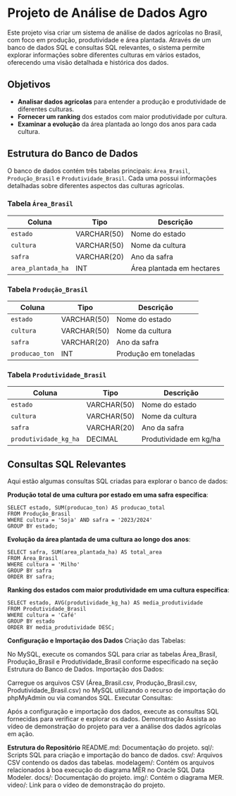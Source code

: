 # Projeto de Análise de Dados Agro

Este projeto visa criar um sistema de análise de dados agrícolas no Brasil, com foco em produção, produtividade e área plantada. Através de um banco de dados SQL e consultas SQL relevantes, o sistema permite explorar informações sobre diferentes culturas em vários estados, oferecendo uma visão detalhada e histórica dos dados.

## Objetivos

- **Analisar dados agrícolas** para entender a produção e produtividade de diferentes culturas.
- **Fornecer um ranking** dos estados com maior produtividade por cultura.
- **Examinar a evolução** da área plantada ao longo dos anos para cada cultura.

## Estrutura do Banco de Dados

O banco de dados contém três tabelas principais: `Área_Brasil`, `Produção_Brasil` e `Produtividade_Brasil`. Cada uma possui informações detalhadas sobre diferentes aspectos das culturas agrícolas.

### Tabela `Área_Brasil`
| Coluna             | Tipo       | Descrição                              |
|--------------------|------------|----------------------------------------|
| `estado`           | VARCHAR(50)| Nome do estado                         |
| `cultura`          | VARCHAR(50)| Nome da cultura                        |
| `safra`            | VARCHAR(20)| Ano da safra                           |
| `area_plantada_ha` | INT        | Área plantada em hectares              |

### Tabela `Produção_Brasil`
| Coluna             | Tipo       | Descrição                              |
|--------------------|------------|----------------------------------------|
| `estado`           | VARCHAR(50)| Nome do estado                         |
| `cultura`          | VARCHAR(50)| Nome da cultura                        |
| `safra`            | VARCHAR(20)| Ano da safra                           |
| `producao_ton`     | INT        | Produção em toneladas                  |

### Tabela `Produtividade_Brasil`
| Coluna              | Tipo       | Descrição                              |
|---------------------|------------|----------------------------------------|
| `estado`            | VARCHAR(50)| Nome do estado                         |
| `cultura`           | VARCHAR(50)| Nome da cultura                        |
| `safra`             | VARCHAR(20)| Ano da safra                           |
| `produtividade_kg_ha` | DECIMAL  | Produtividade em kg/ha                |

## Consultas SQL Relevantes

Aqui estão algumas consultas SQL criadas para explorar o banco de dados:

 **Produção total de uma cultura por estado em uma safra específica**:

    SELECT estado, SUM(producao_ton) AS producao_total
    FROM Produção_Brasil
    WHERE cultura = 'Soja' AND safra = '2023/2024'
    GROUP BY estado;

**Evolução da área plantada de uma cultura ao longo dos anos**:

    SELECT safra, SUM(area_plantada_ha) AS total_area
    FROM Área_Brasil
    WHERE cultura = 'Milho'
    GROUP BY safra
    ORDER BY safra;

**Ranking dos estados com maior produtividade em uma cultura específica**:

    SELECT estado, AVG(produtividade_kg_ha) AS media_produtividade
    FROM Produtividade_Brasil
    WHERE cultura = 'Café'
    GROUP BY estado
    ORDER BY media_produtividade DESC;


**Configuração e Importação dos Dados**
Criação das Tabelas:

No MySQL, execute os comandos SQL para criar as tabelas Área_Brasil, Produção_Brasil e Produtividade_Brasil conforme especificado na seção Estrutura do Banco de Dados.
Importação dos Dados:

Carregue os arquivos CSV (Área_Brasil.csv, Produção_Brasil.csv, Produtividade_Brasil.csv) no MySQL utilizando o recurso de importação do phpMyAdmin ou via comandos SQL.
Executar Consultas:

Após a configuração e importação dos dados, execute as consultas SQL fornecidas para verificar e explorar os dados.
Demonstração
Assista ao vídeo de demonstração do projeto para ver a análise dos dados agrícolas em ação.

**Estrutura do Repositório**
    README.md: Documentação do projeto.
    sql/: Scripts SQL para criação e importação do banco de dados.
    csv/: Arquivos CSV contendo os dados das tabelas.
    modelagem/: Contém os arquivos relacionados à boa execução do diagrama MER no Oracle SQL Data Modeler.
    docs/: Documentação do projeto.
    img/: Contém o diagrama MER.
    video/: Link para o vídeo de demonstração do projeto.

